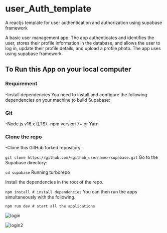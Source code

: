 # user_Auth_template
A reactjs template for user authentication and authorization using supabase framework

A basic user management app. 
The app authenticates and identifies the user, stores their profile information in the database, 
and allows the user to log in, update their profile details, and upload a profile photo. The app uses using supabase framework

## To Run this App on your local computer

### Requirement 
-Install dependencies
You need to install and configure the following dependencies on your machine to build Supabase:

### Git
-Node.js v16.x (LTS)
-npm version 7+ or Yarn

### Clone the repo
-Clone this GitHub forked repository:

```git clone https://github.com/<github_username>/supabase.git```
Go to the Supabase directory:

```cd supabase```
Running turborepo

Install the dependencies in the root of the repo.

```npm install # install dependencies```
You can then run the apps simultaneously with the following.

```npm run dev # start all the applications```

![login](https://user-images.githubusercontent.com/12422620/226259396-01cd4ce6-60f4-430c-b38d-0c1a7c116d6b.png)

![login2](https://user-images.githubusercontent.com/12422620/226259801-f2cc059c-4d14-4d25-97bb-c9c829054793.png)
